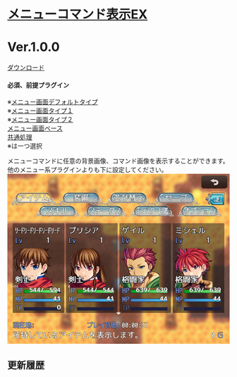 # [メニューコマンド表示EX](https://raw.githubusercontent.com/nuun888/MZ/master/NUUN_MenuCommandEXl.js)
# Ver.1.0.0
[ダウンロード](https://raw.githubusercontent.com/nuun888/MZ/master/NUUN_MenuCommandEX.js)
#### 必須、前提プラグイン
※[メニュー画面デフォルトタイプ](https://github.com/nuun888/MZ/blob/master/README/MenuScreen_default.md)   
※[メニュー画面タイプ１](https://github.com/nuun888/MZ/blob/master/README/MenuScreen.md)  
※[メニュー画面タイプ２](https://github.com/nuun888/MZ/blob/master/README/MenuScreen_2.md)  
[メニュー画面ベース](https://raw.githubusercontent.com/nuun888/MZ/master/NUUN_MenuScreenEXBase.js)  
[共通処理](https://github.com/nuun888/MZ/blob/master/README/Base.md)  
※は一つ選択  

メニューコマンドに任意の背景画像、コマンド画像を表示することができます。  
他のメニュー系プラグインよりも下に設定してください。  
![画像](img/MenuCommandEX1.png)   

## 更新履歴
